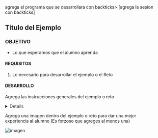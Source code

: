 
agrega el programa que se desarrollara con backticks> [agrega la sesion con backticks]

## Titulo del Ejemplo

### OBJETIVO

- Lo que esperamos que el alumno aprenda

#### REQUISITOS

1. Lo necesario para desarrollar el ejemplo o el Reto

#### DESARROLLO

Agrega las instrucciones generales del ejemplo o reto

<details>

        <summary>Solucion</summary>
        <p> Agrega aqui la solucion</p>
        <p>Recuerda! escribe cada paso para desarrollar la solución del ejemplo o reto </p>
</details>

Agrega una imagen dentro del ejemplo o reto para dar una mejor experiencia al alumno (Es forzoso que agreges al menos una)

![imagen](https://picsum.photos/200/300)


